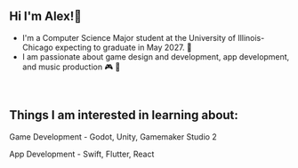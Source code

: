 ## Hi I'm Alex!👋
- I'm a Computer Science Major student at the University of Illinois-Chicago expecting to graduate in May 2027. :school:
- I am passionate about game design and development, app development, and music production
:video_game:
:iphone:

<br>

Things I am interested in learning about:
---

Game Development - Godot, Unity, Gamemaker Studio 2

App Development - Swift, Flutter, React




<!--
**lextago/lextago** is a ✨ _special_ ✨ repository because its `README.md` (this file) appears on your GitHub profile.

Here are some ideas to get you started:

- 🔭 I’m currently working on ...
- 🌱 I’m currently learning ...
- 👯 I’m looking to collaborate on ...
- 🤔 I’m looking for help with ...
- 💬 Ask me about ...
- 📫 How to reach me: ...
- 😄 Pronouns: ...
- ⚡ Fun fact: ...
-->
